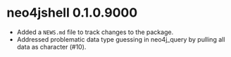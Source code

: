 # neo4jshell 0.1.0.9000

* Added a `NEWS.md` file to track changes to the package.
* Addressed problematic data type guessing in neo4j_query by pulling all data as character (#10).
